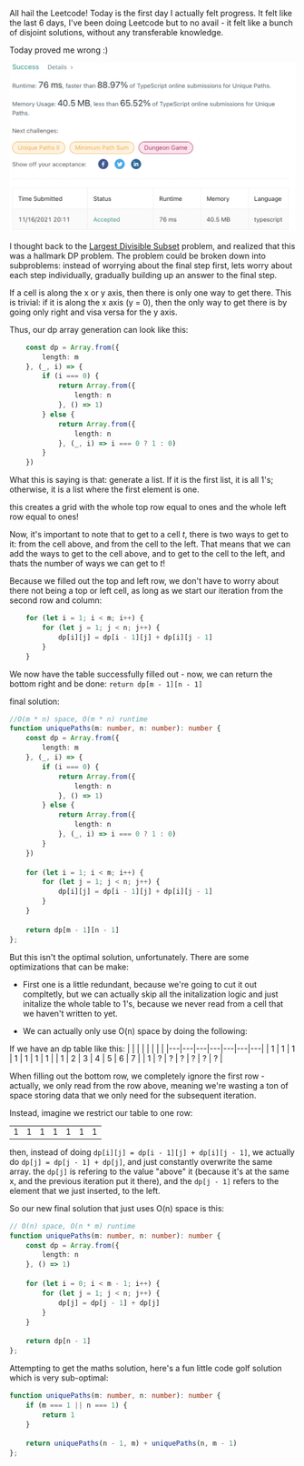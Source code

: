 All hail the Leetcode! Today is the first day I actually felt progress. It felt like the last 6 days, I've been doing Leetcode but to no avail - it felt like a bunch of disjoint solutions, without any transferable knowledge.

Today proved me wrong :)

![1 for 1 on optimal submissions!](submission.png)

I thought back to the [Largest Divisible Subset](ants.place/blog/leetcode/largest-divisible-subset) problem, and realized that this was a hallmark DP problem. The problem could be broken down into subproblems: instead of worrying about the final step first, lets worry about each step individually, gradually building up an answer to the final step.

If a cell is along the x or y axis, then there is only one way to get there. This is trivial: if it is along the x axis (y = 0), then the only way to get there is by going only right and visa versa for the y axis.

Thus, our dp array generation can look like this:

```typescript
    const dp = Array.from({
        length: m
    }, (_, i) => {
        if (i === 0) {
            return Array.from({
                length: n
            }, () => 1)
        } else {
            return Array.from({
                length: n
            }, (_, i) => i === 0 ? 1 : 0)
        }
    })
```

What this is saying is that: generate a list. If it is the first list, it is all 1's; otherwise, it is a list where the first element is one. 

this creates a grid with the whole top row equal to ones and the whole left row equal to ones!

Now, it's important to note that to get to a cell $t$, there is two ways to get to it: from the cell above, and from the cell to the left. That means that we can add the ways to get to the cell above, and to get to the cell to the left, and thats the number of ways we can get to $t$!

Because we filled out the top and left row, we don't have to worry about there not being a top or left cell, as long as we start our iteration from the second row and column:

```typescript
    for (let i = 1; i < m; i++) {
        for (let j = 1; j < n; j++) {
            dp[i][j] = dp[i - 1][j] + dp[i][j - 1]
        }
    }
```

We now have the table successfully filled out - now, we can return the bottom right and be done: `return dp[m - 1][n - 1]`

final solution:

```typescript
//O(m * n) space, O(m * n) runtime
function uniquePaths(m: number, n: number): number {
    const dp = Array.from({
        length: m
    }, (_, i) => {
        if (i === 0) {
            return Array.from({
                length: n
            }, () => 1)
        } else {
            return Array.from({
                length: n
            }, (_, i) => i === 0 ? 1 : 0)
        }
    })
    
    for (let i = 1; i < m; i++) {
        for (let j = 1; j < n; j++) {
            dp[i][j] = dp[i - 1][j] + dp[i][j - 1]
        }
    }
    
    return dp[m - 1][n - 1]
};
```

But this isn't the optimal solution, unfortunately. There are some optimizations that can be make:

- First one is a little redundant, because we're going to cut it out compltetly, but we can actually skip all the initalization logic and just initalize the whole table to 1's, because we never read from a cell that we haven't written to yet.

- We can actually only use O(n) space by doing the following:

If we have an dp table like this:
|   |   |   |   |   |   |   |
|---|---|---|---|---|---|---|
| 1 | 1 | 1 | 1 | 1 | 1 | 1 |
| 1 | 2 | 3 | 4 | 5 | 6 | 7 | 
| 1 | ? | ? | ? | ? | ? | ? |

When filling out the bottom row, we completely ignore the first row - actually, we only read from the row above, meaning we're wasting a ton of space storing data that we only need for the subsequent iteration.

Instead, imagine we restrict our table to one row:

|   |   |   |   |   |   |   |
|---|---|---|---|---|---|---|
| 1 | 1 | 1 | 1 | 1 | 1 | 1 |

then, instead of doing `dp[i][j] = dp[i - 1][j] + dp[i][j - 1]`, we actually do `dp[j] = dp[j - 1] + dp[j]`, and just constantly overwrite the same array. the `dp[j]` is refering to the value "above" it (because it's at the same x, and the previous iteration put it there), and the `dp[j - 1]` refers to the element that we just inserted, to the left.

So our new final solution that just uses O(n) space is this:

```typescript
// O(n) space, O(n * m) runtime
function uniquePaths(m: number, n: number): number {
    const dp = Array.from({
        length: n
    }, () => 1)
    
    for (let i = 0; i < m - 1; i++) {
        for (let j = 1; j < n; j++) {
            dp[j] = dp[j - 1] + dp[j]
        }
    }
    
    return dp[n - 1]
};
```

Attempting to get the maths solution, here's a fun little code golf solution which is very sub-optimal:

```typescript
function uniquePaths(m: number, n: number): number {
    if (m === 1 || n === 1) {
        return 1
    } 

    return uniquePaths(n - 1, m) + uniquePaths(n, m - 1)    
};
```






